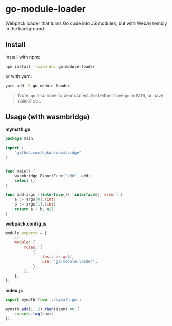 # go-module-loader

Webpack loader that turns Go code into JS modules, but with WebAssembly in the background.

## Install

Install witn npm:

```bash
npm install --save-dev go-module-loader
```

or with yarn:

```bash
yarn add -D go-module-loader
```

> Note: `go` also have to be installed. And either have `go` in `PATH`, or have `GOROOT` set.

## Usage (with wasmbridge)

**mymath.go**

```go
package main

import (
	"github.com/opkna/wasmbridge"
)


func main() {
	wasmbridge.ExportFunc("add", add)
	select {}
}

func add(args []interface{}) (interface{}, error) {
	a := args[0].(int)
	b := args[1].(int)
	return a + b, nil
}
```

**webpack.config.js**

```js
module.exports = {
    // ...
    module: {
        rules: [
            {
                test: /\.go$/,
                use: 'go-module-loader',
            },
        ],
    },
};
```

**index.js**

```js
import mymath from './mymath.go';

mymath.add(1, 2).then((sum) => {
    console.log(sum);
});
```
